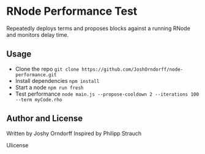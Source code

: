 # RNode Performance Test

Repeatedly deploys terms and proposes blocks against a running RNode and monitors delay time.

## Usage
* Clone the repo `git clone https://github.com/JoshOrndorff/node-performance.git`
* Install dependencies `npm install`
* Start a node `npm run fresh`
* Test performance `node main.js --propose-cooldown 2 --iterations 100 --term myCode.rho`

## Author and License
Written by Joshy Orndorff
Inspired by Philipp Strauch

Ulicense
